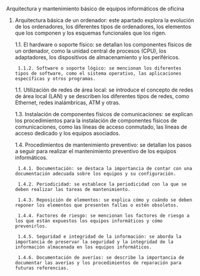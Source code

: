 Arquitectura y mantenimiento básico de equipos informáticos de oficina 

1. Arquitectura básica de un ordenador: este apartado explora la evolución de los ordenadores, los diferentes tipos de ordenadores, los elementos que los componen y los esquemas funcionales que los rigen.

    1.1. El hardware o soporte físico: se detallan los componentes físicos de un ordenador, como la unidad central de procesos (CPU), los adaptadores, los dispositivos de almacenamiento y los periféricos.

        1.1.2. Software o soporte lógico: se mencionan los diferentes tipos de software, como el sistema operativo, las aplicaciones específicas y otros programas.

    1.1. Utilización de redes de área local: se introduce el concepto de redes de área local (LAN) y se describen los diferentes tipos de redes, como Ethernet, redes inalámbricas, ATM y otras.

    1.3. Instalación de componentes físicos de comunicaciones: se explican los procedimientos para la instalación de componentes físicos de comunicaciones, como las líneas de acceso conmutado, las líneas de acceso dedicado y los equipos asociados.

    1.4. Procedimientos de mantenimiento preventivo: se detallan los pasos a seguir para realizar el mantenimiento preventivo de los equipos informáticos.

        1.4.1. Documentación: se destaca la importancia de contar con una documentación adecuada sobre los equipos y su configuración.

        1.4.2. Periodicidad: se establece la periodicidad con la que se deben realizar las tareas de mantenimiento.

        1.4.3. Reposición de elementos: se explica cómo y cuándo se deben reponer los elementos que presenten fallas o estén obsoletos.

        1.4.4. Factores de riesgo: se mencionan los factores de riesgo a los que están expuestos los equipos informáticos y cómo prevenirlos.

        1.4.5. Seguridad e integridad de la información: se aborda la importancia de preservar la seguridad y la integridad de la información almacenada en los equipos informáticos.

        1.4.6. Documentación de averías: se describe la importancia de documentar las averías y los procedimientos de reparación para futuras referencias.